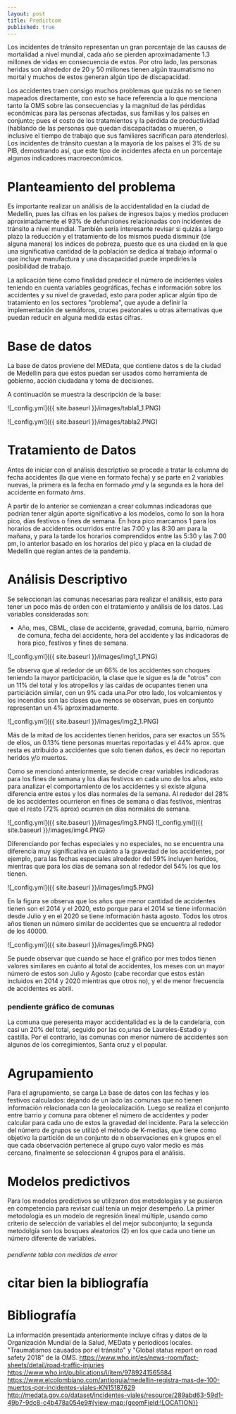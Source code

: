 ```yaml
---
layout: post
title: Predictcom
published: true
---
```




Los incidentes de tránsito representan un gran porcentaje de las causas de mortalidad a nivel mundial, cada año se pierden aproximadamente 1.3 millones de vidas en consecuencia de estos. Por otro lado, las personas heridas son alrededor de 20 y 50 millones tienen algún traumatismo no mortal y muchos de estos generan algún tipo de discapacidad. 

Los accidentes traen consigo muchos problemas que quizás no se tienen mapeados directamente, con esto se hace referencia a lo que menciona tanto la OMS sobre las consecuencias y la magnitud de las pérdidas económicas para las personas afectadas, sus familias y los países en conjunto; pues el costo de los tratamientos y la pérdida de productividad (hablando de las personas que quedan discapacitadas o mueren, o inclusive el tiempo de trabajo que sus familiares sacrifican para atenderlos). Los incidentes de tránsito cuestan a la mayoría de los países el 3% de su PIB, demostrando así, que este tipo de incidentes afecta en un porcentaje algunos indicadores macroeconómicos.

# Planteamiento del problema

Es importante realizar un análisis de la accidentalidad en la ciudad de Medellín, pues las cifras en los países de ingresos bajos y medios producen aproximadamente el 93% de defunciones relacionadas con incidentes de tránsito a nivel mundial. También sería interesante revisar si quizás a largo plazo la reducción y el tratamiento de los mismos pueda disminuir (de alguna manera) los índices de pobreza, puesto que es una ciudad en la que una significativa cantidad de la población se dedica al trabajo informal o que incluye manufactura y una discapacidad puede impedirles la posibilidad de trabajo.

La aplicación tiene como finalidad predecir el número de incidentes viales teniendo en cuenta variables geográficas, fechas e información sobre los accidentes y su nivel de gravedad, esto para poder aplicar algún tipo de tratamiento en los sectores "problema", que ayude a definir la implementación de semáforos, cruces peatonales u otras alternativas que puedan reducir en alguna medida estas cifras.


# Base de datos

La base de datos proviene del MEData, que contiene datos s de la ciudad de Medellín para que estos puedan ser usados como  herramienta de gobierno, acción ciudadana y toma de decisiones. 

A continuación se muestra la descripción de la base: 

![_config.yml]({{ site.baseurl }}/images/tabla1_1.PNG)

![_config.yml]({{ site.baseurl }}/images/tabla2.PNG)

# Tratamiento de Datos

Antes de iniciar con el análisis descriptivo se procede a tratar la columna de fecha accidentes (la que viene en formato fecha) y se parte en 2 variables nuevas, la primera es la fecha en formado _ymd_ y la segunda es la hora del accidente en formato _hms_.

A partir de lo anterior se comienzan a crear columnas indicadoras que podrían tener algún aporte significativo a los modelos, como lo son la hora pico, días festivos o fines de semana. 
En hora pico marcamos 1 para los horarios de accidentes ocurridos entre las 7:00 y las 8:30 am para la mañana, y para la tarde los horarios comprendidos entre las 5:30 y las 7:00 pm, lo anterior basado en los horarios del pico y placa en la ciudad de Medellín que regían antes de la pandemia.

# Análisis Descriptivo

Se seleccionan las comunas necesarias para realizar el análisis, esto para tener un poco más de orden con el tratamiento y análisis de los datos. Las variables consideradas son: 

- Año, mes, CBML, clase de accidente, gravedad, comuna, barrio, número de comuna, fecha del accidente, hora del accidente y las indicadoras de hora pico, festivos y fines de semana.

![_config.yml]({{ site.baseurl }}/images/img1_1.PNG)

Se observa que al rededor de un 66% de los accidentes son choques teniendo la mayor participación, la clase que le sigue es la de "otros" con un 11% del total y los atropellos y las caídas de ocupantes tienen una particiáción similar, con un  9% cada una.Por otro lado, los volcamientos y los incendios son las clases que menos se observan, pues en conjunto representan un 4% aproximadamente.

![_config.yml]({{ site.baseurl }}/images/img2_1.PNG)

Más de la mitad de los accidentes tienen heridos, para ser exactos un 55% de ellos, un 0.13% tiene personas muertas reportadas y el 44% aprox. que resta es atribuido a accidentes que solo tienen daños, es decir no reportan heridos y/o muertos. 


Como se mencionó anteriormente, se decide crear variables indicadoras para los fines de semana y los días festivos en cada uno de los años, esto para analizar el comportamiento de los accidentes y si existe alguna diferencia entre estos y los días normales de la semana. 
Al rededor del 28% de los accidentes ocurrieron en fines de semana o días festivos, mientras que el resto (72% aprox) ocurren en días normales de semana. 

![_config.yml]({{ site.baseurl }}/images/img3.PNG)
![_config.yml]({{ site.baseurl }}/images/img4.PNG)

Diferenciando por fechas especiales y no especiales, no se encuentra una diferencia muy significativa en cuánto a la gravedad de los accidentes, por ejemplo, para las fechas especiales alrededor del 59% incluyen heridos, mientras que para los días de semana son al rededor del 54% los que los tienen.

![_config.yml]({{ site.baseurl }}/images/img5.PNG)

En la figura se observa que los años que menor cantidad de accidentes tienen son el 2014 y el 2020, esto porque para el 2014 se tiene información desde Julio y en el 2020 se tiene información hasta agosto. Todos los otros años tienen un número similar de accidentes que se encuentra al rededor de los 40000.

![_config.yml]({{ site.baseurl }}/images/img6.PNG)

Se puede observar que cuando se hace el gráfico por mes todos tienen valores similares en cuánto al total de accidentes, los meses con un mayor número de estos son Julio y Agosto (cabe recordar que estos están incluidos en 2014 y 2020 mientras que otros no), y el de menor frecuencia de accidentes es abril.


### pendiente gráfico de comunas



La comuna que peresenta mayor accidentalidad es la de la candelaria, con casi un 20% del total, seguido por las co,unas de Laureles-Estadio y castilla. Por el contrario, las comunas con menor número de accidentes son algunos de los corregimientos, Santa cruz y el popular.

# Agrupamiento

Para el agrupamiento, se carga La base de datos con las fechas y los festivos calculados: dejando de un lado las comunas que no tienen información relacionada con la geolocalización. Luego se realiza el conjunto entre barrio y comuna para obtener el número de accidentes y poder calcular para cada uno de estos la gravedad del incidente. 
Para la selección del número de grupos se utilizó el método de K-medias, que tiene como objetivo la partición de un conjunto de n observaciones en k grupos en el que cada observación pertenece al grupo cuyo valor medio es más cercano, finalmente se seleccionan 4 grupos para el análisis. 

# Modelos predictivos

Para los modelos predictivos se utilizaron dos metodologías y se pusieron en competencia para revisar cuál tenía un mejor desempeño. 
La primer metodología es un modelo de regresión lineal múltiple, usando como criterio de selección de variables el del mejor subconjunto; la segunda metodolgía son los bosques aleatorios (2) en los que cada uno tiene un número diferente de variables. 

###### pendiente tabla con medidas de error 
# citar bien la bibliografía


# Bibliografía

La información presentada anteriormente incluye cifras y datos de la Organización Mundial de la Salud, MEData y periodicos locales. "Traumatismos causados por el tránsito" y "Global status report on road safety 2018" de la  OMS.
https://www.who.int/es/news-room/fact-sheets/detail/road-traffic-injuries
https://www.who.int/publications/i/item/9789241565684
https://www.elcolombiano.com/antioquia/medellin-registra-mas-de-100-muertos-por-incidentes-viales-KN15187629
http://medata.gov.co/dataset/incidentes-viales/resource/289abd63-59d1-49b7-9dc8-c4b478a054e9#{view-map:{geomField:!LOCATION}}
